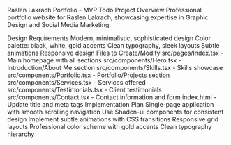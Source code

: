 Raslen Lakrach Portfolio - MVP Todo
Project Overview
Professional portfolio website for Raslen Lakrach, showcasing expertise in Graphic Design and Social Media Marketing.

Design Requirements
Modern, minimalistic, sophisticated design
Color palette: black, white, gold accents
Clean typography, sleek layouts
Subtle animations
Responsive design
Files to Create/Modify
src/pages/Index.tsx - Main homepage with all sections
src/components/Hero.tsx - Introduction/About Me section
src/components/Skills.tsx - Skills showcase
src/components/Portfolio.tsx - Portfolio/Projects section
src/components/Services.tsx - Services offered
src/components/Testimonials.tsx - Client testimonials
src/components/Contact.tsx - Contact information and form
index.html - Update title and meta tags
Implementation Plan
Single-page application with smooth scrolling navigation
Use Shadcn-ui components for consistent design
Implement subtle animations with CSS transitions
Responsive grid layouts
Professional color scheme with gold accents
Clean typography hierarchy